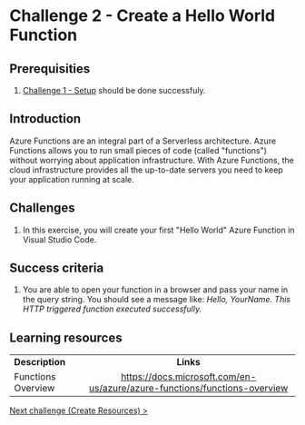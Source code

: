 # Challenge 2 - Create a Hello World Function

## Prerequisities

1. [Challenge 1 - Setup](./01-Setup.md) should be done successfuly.


## Introduction
Azure Functions are an integral part of a Serverless architecture.  Azure Functions allows you to run small pieces of code (called "functions") without worrying about application infrastructure. With Azure Functions, the cloud infrastructure provides all the up-to-date servers you need to keep your application running at scale.



## Challenges

1. In this exercise, you will create your first "Hello World" Azure Function in Visual Studio Code.



## Success criteria

1. You are able to open your function in a browser and pass your name in the query string.  You should see a message like:
*Hello, YourName. This HTTP triggered function executed successfully.*


## Learning resources

|                                            |                                                                                                                                                       |
| ------------------------------------------ | :---------------------------------------------------------------------------------------------------------------------------------------------------: |
| **Description**                            |                                                                       **Links**                                                                       |
| Functions Overview | <https://docs.microsoft.com/en-us/azure/azure-functions/functions-overview> |



[Next challenge (Create Resources) >](./03-CreateResources.md)

